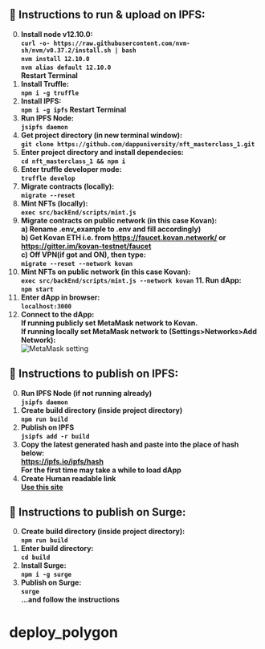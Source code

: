 ## 📃 Instructions to run & upload on IPFS:
0. **Install node v12.10.0:**
</br>**```curl -o- https://raw.githubusercontent.com/nvm-sh/nvm/v0.37.2/install.sh | bash```
</br>```nvm install 12.10.0```
</br>```nvm alias default 12.10.0```
</br>  Restart Terminal**
1. **Install Truffle:**
</br>**```npm i -g truffle```**
2. **Install IPFS:**
</br>**```npm i -g ipfs```
Restart Terminal**
3. **Run IPFS Node:**
</br>**```jsipfs daemon```**
4. **Get project directory (in new terminal window):**
</br>**```git clone https://github.com/dappuniversity/nft_masterclass_1.git```**
5. **Enter project directory and install dependecies:**
</br>**```cd nft_masterclass_1 && npm i```**
6. **Enter truffle developer mode:**
</br>**```truffle develop```**
7. **Migrate contracts (locally):**
</br>**```migrate --reset```**
8. **Mint NFTs (locally):**
</br>**```exec src/backEnd/scripts/mint.js```**
9. **Migrate contracts on public network (in this case Kovan):**
</br>**a) Rename .env_example to .env and fill accordingly)
</br>b) Get Kovan ETH i.e. from https://faucet.kovan.network/ or https://gitter.im/kovan-testnet/faucet
</br>c) Off VPN(if got and ON), then type:
</br>```migrate --reset --network kovan```**
10. **Mint NFTs on public network (in this case Kovan):**
</br>**```exec src/backEnd/scripts/mint.js --network kovan```**
**11. Run dApp:**
</br>**```npm start```**
12. **Enter dApp in browser:**
</br>**```localhost:3000```**
13. **Connect to the dApp:**
</br>**If running publicly set MetaMask network to Kovan.
</br>If running locally set MetaMask network to (Settings>Networks>Add Network):**
</br>![MetaMask setting](https://i.gyazo.com/b34e8bec896844352e70a7382e1f18d4.png)


## 📃 Instructions to publish on IPFS:
0. **Run IPFS Node (if not running already)**
</br>**```jsipfs daemon```**
1. **Create build directory (inside project directory)**
</br>**```npm run build```**
2. **Publish on IPFS**
</br>**```jsipfs add -r build```**
3. **Copy the latest generated hash and paste into the place of hash below:**
</br>**https://ipfs.io/ipfs/hash**
</br>**For the first time may take a while to load dApp**
4. **Create Human readable link**
</br>**[Use this site](https://bitly.com/)**

## 📃 Instructions to publish on Surge:
0. **Create build directory (inside project directory):**
</br>**```npm run build```**
1. **Enter build directory:**
</br>**```cd build```**
1. **Install Surge:**
</br>**```npm i -g surge```**
2. **Publish on Surge:**
</br>**```surge```**
</br>**...and follow the instructions**
# deploy_polygon
